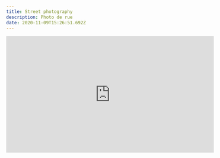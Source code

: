 ```yaml
---
title: Street photography
description: Photo de rue
date: 2020-11-09T15:26:51.692Z
---
```

<iframe width="560" height="315" src="https://www.youtube.com/embed/FhodAU8nfw0" frameborder="0" allow="accelerometer; autoplay; clipboard-write; encrypted-media; gyroscope; picture-in-picture" allowfullscreen></iframe>